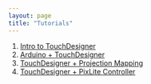 ```yaml
---
layout: page
title: "Tutorials"
---
```


1. [Intro to TouchDesigner]({{site.baseurl}}/tutorials/td_intro/)
2. [Arduino + TouchDesigner]({{site.baseurl}}/tutorials/td_arduino/)
3. [TouchDesigner + Projection Mapping]({{site.baseurl}}/tutorials/td_projectionMapping/)
4. [TouchDesigner + PixLite Controller]({{site.baseurl}}/tutorials/td_dmx/)
